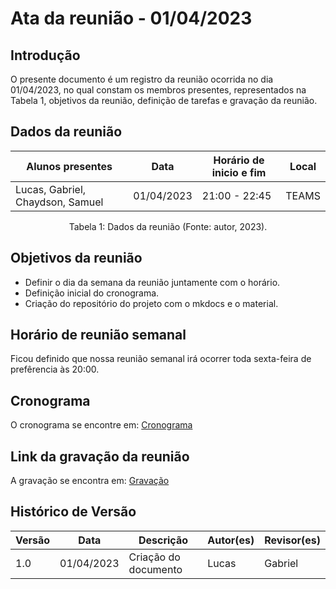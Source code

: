 # Ata da reunião - 01/04/2023

## Introdução

O presente documento é um registro da reunião ocorrida no dia 01/04/2023, no qual constam os membros presentes, representados na Tabela 1, objetivos da reunião, definição de tarefas e gravação da reunião.

## Dados da reunião

| Alunos presentes                 | Data       | Horário de inicio e fim | Local |
| -------------------------------- | ---------- | ------------------------ | ----- |
| Lucas, Gabriel, Chaydson, Samuel | 01/04/2023 | 21:00 - 22:45            | TEAMS |

<div style="text-align: center">
<p> Tabela 1: Dados da reunião (Fonte: autor, 2023). </p>
</div>

## Objetivos da reunião

- Definir o dia da semana da reunião juntamente com o horário.
- Definição inicial do cronograma.
- Criação do repositório do projeto com o mkdocs e o material.

## Horário de reunião semanal

Ficou definido que nossa reunião semanal irá ocorrer toda sexta-feira de prefêrencia às 20:00.

## Cronograma

O cronograma se encontre em: [Cronograma](../planejamento/cronograma.md)

## Link da gravação da reunião

A gravação se encontra em: [Gravação](https://youtu.be/LJQ61xT9jME)

## Histórico de Versão

| Versão | Data       | Descrição            | Autor(es) | Revisor(es) |
| ------- | ---------- | ---------------------- | --------- | ----------- |
| 1.0     | 01/04/2023 | Criação do documento | Lucas     | Gabriel     |
